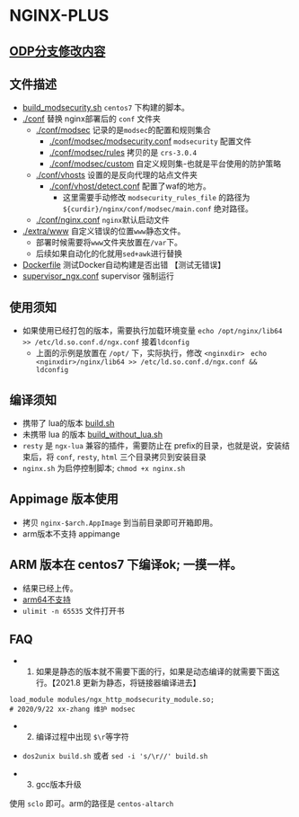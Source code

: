 # NGINX-PLUS

## [ODP分支修改内容](./odp_contirbute.md)

## 文件描述
- [build_modsecurity.sh](./build_modsecurity.sh) `centos7` 下构建的脚本。
- [./conf](./conf) 替换 nginx部署后的 `conf` 文件夹
    - [./conf/modsec](./conf/modsec) 记录的是`modsec`的配置和规则集合
        - [./conf/modsec/modsecurity.conf](./conf/modsec/modsecurity.conf) `modsecurity` 配置文件
        - [./conf/modsec/rules](./conf/modsec/rules) 拷贝的是 `crs-3.0.4`
        - [./conf/modsec/custom](./conf/modsec/custom) 自定义规则集-也就是平台使用的防护策略
    - [./conf/vhosts](./conf/vhosts) 设置的是反向代理的站点文件夹
        - [./conf/vhost/detect.conf](./conf/vhosts/detect.conf) 配置了waf的地方。
            - 这里需要手动修改 `modsecurity_rules_file` 的路径为 `${curdir}/nginx/conf/modsec/main.conf` 绝对路径。
    - [./conf/nginx.conf](./conf/nginx.conf) `nginx`默认启动文件
- [./extra/www](./extra/www) 自定义错误的位置`www`静态文件。
    - 部署时候需要将`www`文件夹放置在`/var`下。
    - 后续如果自动化的化就用`sed+awk`进行替换
- [Dockerfile](./Dockerfile) 测试Docker自动构建是否出错 【测试无错误】
- [supervisor_ngx.conf](./supervisor_ngx.conf) supervisor 强制运行


## 使用须知
- 如果使用已经打包的版本，需要执行加载环境变量 `echo /opt/nginx/lib64 >> /etc/ld.so.conf.d/ngx.conf` 接着`ldconfig`
    - 上面的示例是放置在 `/opt/` 下，实际执行，修改 `<nginxdir> `  `echo <nginxdir>/nginx/lib64 >> /etc/ld.so.conf.d/ngx.conf && ldconfig`

## 编译须知
- 携带了 lua的版本  [build.sh](./build.sh)
- 未携带 lua 的版本 [build_without_lua.sh](./build_without_lua.sh)
- `resty` 是 `ngx-lua` 兼容的插件，需要防止在 prefix的目录，也就是说，安装结束后，将 `conf`, `resty`, `html` 三个目录拷贝到安装目录
- `nginx.sh` 为启停控制脚本; `chmod +x nginx.sh`

## Appimage 版本使用
- 拷贝 `nginx-$arch.AppImage` 到当前目录即可开箱即用。
- arm版本不支持 appimange

## ARM 版本在 centos7 下编译ok; 一摸一样。
- 结果已经上传。
- [arm64不支持](https://github.com/linuxdeploy/linuxdeploy-plugin-appimage/pull/10)
- `ulimit -n 65535` 文件打开书

## FAQ
- 1.  如果是静态的版本就不需要下面的行，如果是动态编译的就需要下面这行。【2021.8 更新为静态，将链接器编译进去】

```
load_module modules/ngx_http_modsecurity_module.so;
# 2020/9/22 xx-zhang 维护 modsec
```

- 2. 编译过程中出现 `$\r`等字符
- `dos2unix build.sh` 或者  `sed -i 's/\r//' build.sh`


- 3. gcc版本升级

使用 `sclo` 即可。arm的路径是 `centos-altarch`